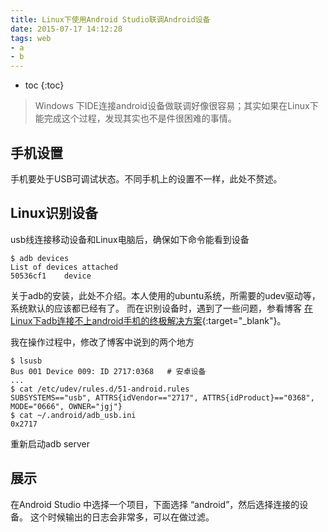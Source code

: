 ```yaml
---
title: Linux下使用Android Studio联调Android设备
date: 2015-07-17 14:12:28
tags: web
- a
- b
---
```


* toc 
{:toc}

> Windows 下IDE连接android设备做联调好像很容易；其实如果在Linux下能完成这个过程，发现其实也不是件很困难的事情。

## 手机设置
手机要处于USB可调试状态。不同手机上的设置不一样，此处不赘述。

## Linux识别设备

usb线连接移动设备和Linux电脑后，确保如下命令能看到设备
    
    $ adb devices
    List of devices attached 
    50536cf1    device

关于adb的安装，此处不介绍。本人使用的ubuntu系统，所需要的udev驱动等，系统默认的应该都已经有了。
而在识别设备时，遇到了一些问题，参看博客 [在Linux下adb连接不上android手机的终极解决方案](http://blog.csdn.net/liuqz2009/article/details/7942569){:target="_blank"}。

我在操作过程中，修改了博客中说到的两个地方

    $ lsusb
    Bus 001 Device 009: ID 2717:0368   # 安卓设备
    ... 
    $ cat /etc/udev/rules.d/51-android.rules
    SUBSYSTEMS=="usb", ATTRS{idVendor=="2717", ATTRS{idProduct}=="0368", MODE="0666", OWNER="jgj"} 
    $ cat ~/.android/adb_usb.ini
    0x2717


重新启动adb server
    
    
## 展示

在Android Studio 中选择一个项目，下面选择 “android”，然后选择连接的设备。
这个时候输出的日志会非常多，可以在做过滤。
    
